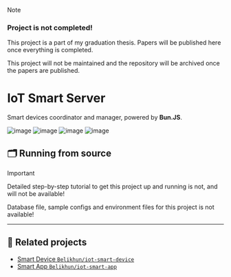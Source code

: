 > [!NOTE]
> ### Project is not completed!
> This project is a part of my graduation thesis. Papers will be published here once everything is completed.
>
> This project will not be maintained and the repository will be archived once the papers are published.

# IoT Smart Server

Smart devices coordinator and manager, powered by **Bun.JS**.

![image](https://github.com/user-attachments/assets/ee422705-3e07-4752-8744-10e833f9da7f)
![image](https://github.com/user-attachments/assets/ddf53e92-3f57-4b18-b9a8-b011ecab61af)
![image](https://github.com/user-attachments/assets/da1bab22-6b36-4120-b213-b00a110b7f15)
![image](https://github.com/user-attachments/assets/dc979341-8624-480b-be96-5ad244274fc3)

## 🗂 Running from source

> [!IMPORTANT]
> Detailed step-by-step tutorial to get this project up and running is not, and will not be available!
>
> Database file, sample configs and environment files for this project is not available!

---

## 🍊 Related projects

* [Smart Device `Belikhun/iot-smart-device`](https://github.com/Belikhun/iot-smart-device)
* [Smart App `Belikhun/iot-smart-app`](https://github.com/Belikhun/iot-smart-app)
